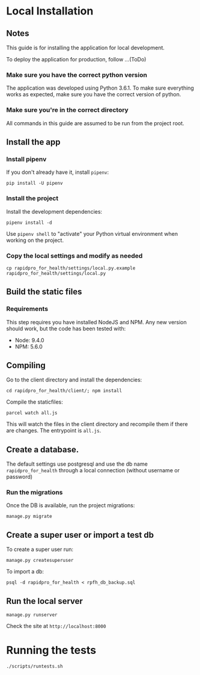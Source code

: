 # Local Installation

## Notes

This guide is for installing the application for local development.

To deploy the application for production, follow ...(ToDo)

### Make sure you have the correct python version

The application was developed using Python 3.6.1.
To make sure everything works as expected, make sure you have
the correct version of python.

### Make sure you're in the correct directory

All commands in this guide are assumed to be run from the project root.

## Install the app

### Install pipenv

If you don't already have it, install `pipenv`:

```
pip install -U pipenv
```

### Install the project

Install the development dependencies:

```
pipenv install -d
```

Use `pipenv shell` to "activate" your Python virtual environment
when working on the project.

### Copy the local settings and modify as needed

`cp rapidpro_for_health/settings/local.py.example rapidpro_for_health/settings/local.py`

## Build the static files

### Requirements

This step requires you have installed NodeJS and NPM.
Any new version should work, but the code has been tested with:

 * Node: 9.4.0
 * NPM: 5.6.0

## Compiling

Go to the client directory and install the dependencies:

`cd rapidpro_for_health/client/; npm install`

Compile the staticfiles:

`parcel watch all.js`

This will watch the files in the client directory and recompile them if
there are changes. The entrypoint is `all.js`.

## Create a database.

The default settings use postgresql and use the db name
`rapidpro_for_health` through a local connection (without username or
password)

### Run the migrations

Once the DB is available, run the project migrations:

`manage.py migrate`

## Create a super user or import a test db

To create a super user run:

`manage.py createsuperuser`

To import a db:

`psql -d rapidpro_for_health < rpfh_db_backup.sql`

## Run the local server

`manage.py runserver`

Check the site at `http://localhost:8000`

# Running the tests

`./scripts/runtests.sh`


